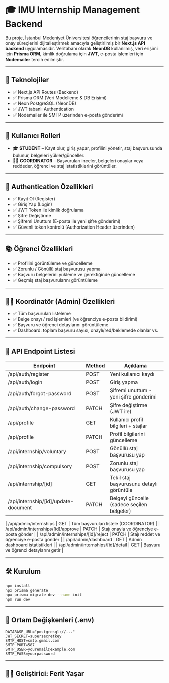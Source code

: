 # 🎓 IMU Internship Management Backend

Bu proje, İstanbul Medeniyet Üniversitesi öğrencilerinin staj başvuru ve onay süreçlerini dijitalleştirmek amacıyla geliştirilmiş bir **Next.js API backend** uygulamasıdır. Veritabanı olarak **NeonDB** kullanılmış, veri erişimi için **Prisma ORM**, kimlik doğrulama için **JWT**, e-posta işlemleri için **Nodemailer** tercih edilmiştir.

---

## 🚀 Teknolojiler

- ✅ Next.js API Routes (Backend)
- ✅ Prisma ORM (Veri Modelleme & DB Erişimi)
- ✅ Neon PostgreSQL (NeonDB)
- ✅ JWT tabanlı Authentication
- ✅ Nodemailer ile SMTP üzerinden e-posta gönderimi

---

## 👤 Kullanıcı Rolleri

- 🎓 **STUDENT** – Kayıt olur, giriş yapar, profilini yönetir, staj başvurusunda bulunur, belgeleri yükler/günceller.
- 🧑‍🏫 **COORDINATOR** – Başvuruları inceler, belgeleri onaylar veya reddeder, öğrenci ve staj istatistiklerini görüntüler.

---

## 🔐 Authentication Özellikleri

- ✅ Kayıt Ol (Register)
- ✅ Giriş Yap (Login)
- ✅ JWT Token ile kimlik doğrulama
- ✅ Şifre Değiştirme
- ✅ Şifremi Unuttum (E-posta ile yeni şifre gönderimi)
- ✅ Güvenli token kontrolü (Authorization Header üzerinden)

---

## 📚 Öğrenci Özellikleri

- ✅ Profilini görüntüleme ve güncelleme
- ✅ Zorunlu / Gönüllü staj başvurusu yapma
- ✅ Başvuru belgelerini yükleme ve gerektiğinde güncelleme
- ✅ Geçmiş staj başvurularını görüntüleme

---

## 🧑‍🏫 Koordinatör (Admin) Özellikleri

- ✅ Tüm başvuruları listeleme
- ✅ Belge onayı / red işlemleri (ve öğrenciye e-posta bildirimi)
- ✅ Başvuru ve öğrenci detaylarını görüntüleme
- ✅ Dashboard: toplam başvuru sayısı, onaylı/red/beklemede olanlar vs.

---

## 📂 API Endpoint Listesi

| Endpoint                                  | Method | Açıklama                                      |
|-------------------------------------------|--------|-----------------------------------------------|
| /api/auth/register                        | POST   | Yeni kullanıcı kaydı                          |
| /api/auth/login                           | POST   | Giriş yapma                                   |
| /api/auth/forgot-password                 | POST   | Şifremi unuttum - yeni şifre gönderimi        |
| /api/auth/change-password                 | PATCH  | Şifre değiştirme (JWT ile)                    |
| /api/profile                              | GET    | Kullanıcı profil bilgileri + stajlar          |
| /api/profile                              | PATCH  | Profil bilgilerini güncelleme                 |
| /api/internship/voluntary                 | POST   | Gönüllü staj başvurusu yap                    |
| /api/internship/compulsory                | POST   | Zorunlu staj başvurusu yap                    |
| /api/internship/[id]                      | GET    | Tekil staj başvurusunu detaylı görüntüle      |
| /api/internship/[id]/update-document      | PATCH  | Belgeyi güncelle (sadece seçilen belgeler)    |


| /api/admin/internships                    | GET    | Tüm başvuruları listele (COORDINATOR)         |
| /api/admin/internships/[id]/approve       | PATCH  | Stajı onayla ve öğrenciye e-posta gönder      |
| /api/admin/internships/[id]/reject        | PATCH  | Stajı reddet ve öğrenciye e-posta gönder      |
| /api/admin/dashboard                      | GET    | Admin dashboard istatistikleri                |
| /api/admin/internships/[id]/detail        | GET    | Başvuru ve öğrenci detaylarını getir          |

---

## 🛠️ Kurulum

```bash
npm install
npx prisma generate
npx prisma migrate dev --name init
npm run dev
```

---

## 📄 Ortam Değişkenleri (.env)

```env
DATABASE_URL="postgresql://..."
JWT_SECRET=supersecretkey
SMTP_HOST=smtp.gmail.com
SMTP_PORT=587
SMTP_USER=youremail@example.com
SMTP_PASS=yourpassword
```

---

## 👨‍💻 Geliştirici: Ferit Yaşar